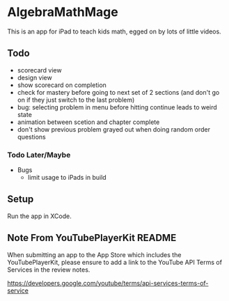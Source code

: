 # AlgebraMathMage 

This is an app for iPad to teach kids math, egged on by lots of little videos.

## Todo 
 * scorecard view
  * design view
  * show scorecard on completion
  * check for mastery before going to next set of 2 sections (and don't go on if they just switch to the last problem)
 * bug: selecting problem in menu before hitting continue leads to weird state
 * animation between scetion and chapter complete
 * don't show previous problem grayed out when doing random order questions
 
### Todo Later/Maybe
 * Bugs
   * limit usage to iPads in build

## Setup
Run the app in XCode.

## Note From YouTubePlayerKit README
When submitting an app to the App Store which includes the YouTubePlayerKit, please ensure to add a link to the YouTube API Terms of Services in the review notes.

https://developers.google.com/youtube/terms/api-services-terms-of-service

